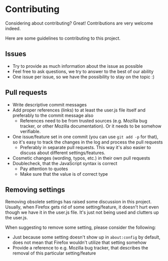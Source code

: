 Contributing
============

Considering about contributing? Great! Contributions are very welcome indeed.

Here are some guidelines to contributing to this project.

Issues
------

* Try to provide as much information about the issue as possible
* Feel free to ask questions, we try to answer to the best of our ability
* One issue per issue, so we have the possibility to stay on the topic :)

Pull requests
-------------

* Write descriptive commit messages
* Add proper references (links) to at least the user.js file itself and preferably to the commit message also
  * References need to be from trusted sources (e.g. Mozilla bug tracker, or other Mozilla documentation). Or it needs to be somehow verifiable.
* One issue/feature set in one commit (you can use ```git add -p``` for that), so it's easy to track the changes in the log and process the pull requests
  * Preferably in separate pull requests. This way it's also easier to discuss about different settings/features.
* Cosmetic changes (wording, typos, etc.) in their own pull requests
* Doublecheck, that the JavaScript syntax is correct
  * Pay attention to quotes
  * Make sure that the value is of correct type

Removing settings
-----------------

Removing obsolete settings has raised some discussion in this project. Usually, when Firefox gets rid of some setting/feature, it doesn't hurt even though we have it in the user.js file. It's just not being used and clutters up the user.js.

When suggesting to remove some setting, please consider the following:

* Just because some setting doesn't show up in ```about:config``` by default, does not mean that Firefox wouldn't utilize that setting somehow
* Provide a reference to e.g. Mozilla bug tracker, that describes the removal of this particular setting/feature
